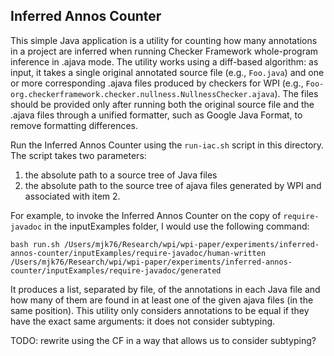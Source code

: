 ## Inferred Annos Counter

This simple Java application is a utility for counting how many annotations
in a project are inferred when running Checker Framework whole-program inference
in .ajava mode. The utility works using a diff-based algorithm: as input,
it takes a single original annotated source file (e.g., `Foo.java`) and one or more corresponding
.ajava files produced by checkers for WPI 
(e.g., `Foo-org.checkerframework.checker.nullness.NullnessChecker.ajava`).
The files should be provided only after running both the original source file
and the .ajava files through a unified formatter, such as Google Java Format,
to remove formatting differences.

Run the Inferred Annos Counter using the `run-iac.sh` script in this directory.
The script takes two parameters:
1. the absolute path to a source tree of Java files
2. the absolute path to the source tree of ajava files generated by WPI and associated with item 2.

For example, to invoke the Inferred Annos Counter on the copy of `require-javadoc` in the inputExamples
folder, I would use the following command:
```
bash run.sh /Users/mjk76/Research/wpi/wpi-paper/experiments/inferred-annos-counter/inputExamples/require-javadoc/human-written /Users/mjk76/Research/wpi/wpi-paper/experiments/inferred-annos-counter/inputExamples/require-javadoc/generated
```

It produces a list, separated by file, of the annotations in each Java file and how many of them are found in
at least one of the given ajava files (in the same position). This utility only considers annotations to
be equal if they have the exact same arguments: it does not consider subtyping.

TODO: rewrite using the CF in a way that allows us to consider subtyping?